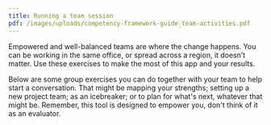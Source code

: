 ```yaml
---
title: Running a team session
pdf: /images/uploads/competency-framework-guide_team-activities.pdf
---
```

Empowered and well-balanced teams are where the change happens. You can be working in the same office, or spread across a region, it doesn’t matter. Use these exercises to make the most of this app and your results.

Below are some group exercises you can do together with your team to help start a conversation. That might be mapping your strengths; setting up a new project team; as an icebreaker; or to plan for what's next, whatever that might be. Remember, this tool is designed to empower you, don't think of it as an evaluator.